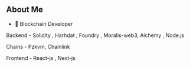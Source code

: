 ## About Me


- 🌱   Blockchain Developer

Backend - Solidity , Harhdat , Foundry , Moralis-web3, Alchemy , Node.js

Chains - Pzkvm, Chainlink

Frontend - React-js , Next-js 




         

                        
                          
                  
















          
